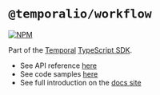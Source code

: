 # `@temporalio/workflow`

[![NPM](https://img.shields.io/npm/v/@temporalio/workflow?style=for-the-badge)](https://www.npmjs.com/package/@temporalio/workflow)

Part of the [Temporal](https://temporal.io) [TypeScript SDK](https://www.npmjs.com/package/temporalio).

- See API reference [here](https://typescript.temporal.io/api/namespaces/workflow)
- See code samples [here](https://github.com/temporalio/samples-typescript)
- See full introduction on the [docs site](https://docs.temporal.io/docs/typescript/introduction)
